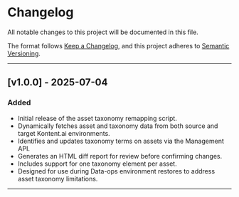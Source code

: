 # Changelog

All notable changes to this project will be documented in this file.

The format follows [Keep a Changelog](https://keepachangelog.com/en/1.0.0/), and this project adheres to [Semantic Versioning](https://semver.org/spec/v2.0.0.html).

---

## [v1.0.0] - 2025-07-04

### Added

- Initial release of the asset taxonomy remapping script.
- Dynamically fetches asset and taxonomy data from both source and target Kontent.ai environments.
- Identifies and updates taxonomy terms on assets via the Management API.
- Generates an HTML diff report for review before confirming changes.
- Includes support for one taxonomy element per asset.
- Designed for use during Data-ops environment restores to address asset taxonomy limitations.

---
